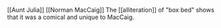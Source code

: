 [[Aunt Julia]] [[Norman MacCaig]]
The [[alliteration]] of "box bed" shows that it was a comical and unique to MacCaig.